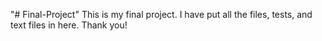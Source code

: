 "# Final-Project" 
This is my final project. I have put all the files, tests, and text files in here. Thank you!
